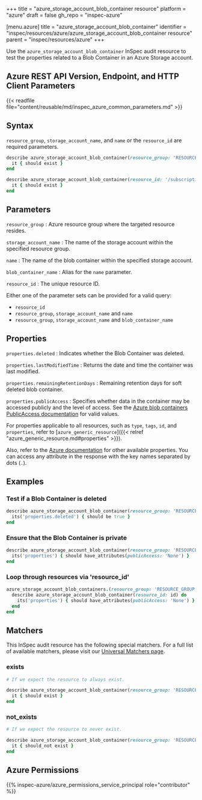 +++
title = "azure_storage_account_blob_container resource"
platform = "azure"
draft = false
gh_repo = "inspec-azure"

[menu.azure]
title = "azure_storage_account_blob_container"
identifier = "inspec/resources/azure/azure_storage_account_blob_container resource"
parent = "inspec/resources/azure"
+++

Use the `azure_storage_account_blob_container` InSpec audit resource to test the properties related to a Blob Container in an Azure Storage account.

## Azure REST API Version, Endpoint, and HTTP Client Parameters

{{< readfile file="content/reusable/md/inspec_azure_common_parameters.md" >}}

## Syntax

`resource_group`, `storage_account_name`, and `name` or the `resource_id` are required parameters.

```ruby
describe azure_storage_account_blob_container(resource_group: 'RESOURCE_GROUP', storage_account_name: 'ACCOUNT_NAME', name: 'LOGS')  do
  it { should exist }
end
```

```ruby
describe azure_storage_account_blob_container(resource_id: '/subscriptions/{subscriptionId}/resourceGroups/{resourceGroupName}/providers/Microsoft.Storage/storageAccounts/{accountName}/blobServices/default/containers/{containerName}')  do
  it { should exist }
end
```

## Parameters

`resource_group`
: Azure resource group where the targeted resource resides.

`storage_account_name`
: The name of the storage account within the specified resource group.

`name`
: The name of the blob container within the specified storage account.

`blob_container_name`
: Alias for the `name` parameter.

`resource_id`
: The unique resource ID.

Either one of the parameter sets can be provided for a valid query:

- `resource_id`
- `resource_group`, `storage_account_name` and `name`
- `resource_group`, `storage_account_name` and `blob_container_name`

## Properties

`properties.deleted`
: Indicates whether the Blob Container was deleted.

`properties.lastModifiedTime`
: Returns the date and time the container was last modified.

`properties.remainingRetentionDays`
: Remaining retention days for soft deleted blob container.

`properties.publicAccess`
: Specifies whether data in the container may be accessed publicly and the level of access. See the [Azure blob containers PublicAccess documentation](https://docs.microsoft.com/en-us/rest/api/storagerp/blobcontainers/get#publicaccess) for valid values.

For properties applicable to all resources, such as `type`, `tags`, `id`, and `properties`, refer to [`azure_generic_resource`]({{< relref "azure_generic_resource.md#properties" >}}).

Also, refer to the [Azure documentation](https://docs.microsoft.com/en-us/rest/api/storagerp/blobcontainers/get#blobcontainer) for other available properties. You can access any attribute in the response with the key names separated by dots (`.`).

## Examples

### Test if a Blob Container is deleted

```ruby
describe azure_storage_account_blob_container(resource_group: 'RESOURCE_GROUP', storage_account_name: 'DEFAULT', name: 'LOGS') do
  its('properties.deleted') { should be true }
end
```

### Ensure that the Blob Container is private

```ruby
describe azure_storage_account_blob_container(resource_group: 'RESOURCE_GROUP', storage_account_name: 'PRODUCTION', name: 'LOGS') do
  its('properties') { should have_attributes(publicAccess: 'None') }
end
```

### Loop through resources via 'resource_id'

```ruby
azure_storage_account_blob_containers.(resource_group: 'RESOURCE_GROUP', storage_account_name: 'PRODUCTION').ids.each do |id|
  describe azure_storage_account_blob_container(resource_id: id) do
    its('properties') { should have_attributes(publicAccess: 'None') }
  end
end
```

## Matchers

This InSpec audit resource has the following special matchers. For a full list of available matchers, please visit our [Universal Matchers page](https://docs.chef.io/inspec/matchers/).

### exists

```ruby
# If we expect the resource to always exist.

describe azure_storage_account_blob_container(resource_group: 'RESOURCE_GROUP', storage_account_name: 'PRODUCTION', name: 'LOGS') do
  it { should exist }
end
```

### not_exists

```ruby
# If we expect the resource to never exist.

describe azure_storage_account_blob_container(resource_group: 'RESOURCE_GROUP', storage_account_name: 'PRODUCTION', name: 'LOGS') do
  it { should_not exist }
end
```

## Azure Permissions

{{% inspec-azure/azure_permissions_service_principal role="contributor" %}}
